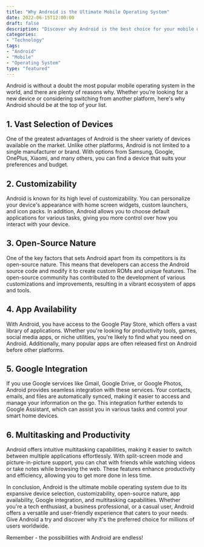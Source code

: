 ```yaml
---
title: "Why Android is the Ultimate Mobile Operating System"
date: 2022-06-15T12:00:00
draft: false
description: "Discover why Android is the best choice for your mobile device and explore its features, customizability, and accessibility."
categories:
- "Technology"
tags:
- "Android"
- "Mobile"
- "Operating System"
type: "featured"
---
```


Android is without a doubt the most popular mobile operating system in the world, and there are plenty of reasons why. Whether you’re looking for a new device or considering switching from another platform, here's why Android should be at the top of your list.

## 1. Vast Selection of Devices

One of the greatest advantages of Android is the sheer variety of devices available on the market. Unlike other platforms, Android is not limited to a single manufacturer or brand. With options from Samsung, Google, OnePlus, Xiaomi, and many others, you can find a device that suits your preferences and budget.

## 2. Customizability

Android is known for its high level of customizability. You can personalize your device's appearance with home screen widgets, custom launchers, and icon packs. In addition, Android allows you to choose default applications for various tasks, giving you more control over how you interact with your device.

## 3. Open-Source Nature

One of the key factors that sets Android apart from its competitors is its open-source nature. This means that developers can access the Android source code and modify it to create custom ROMs and unique features. The open-source community has contributed to the development of various customizations and improvements, resulting in a vibrant ecosystem of apps and tools.

## 4. App Availability

With Android, you have access to the Google Play Store, which offers a vast library of applications. Whether you're looking for productivity tools, games, social media apps, or niche utilities, you're likely to find what you need on Android. Additionally, many popular apps are often released first on Android before other platforms.

## 5. Google Integration

If you use Google services like Gmail, Google Drive, or Google Photos, Android provides seamless integration with these services. Your contacts, emails, and files are automatically synced, making it easier to access and manage your information on the go. This integration further extends to Google Assistant, which can assist you in various tasks and control your smart home devices.

## 6. Multitasking and Productivity

Android offers intuitive multitasking capabilities, making it easier to switch between multiple applications effortlessly. With split-screen mode and picture-in-picture support, you can chat with friends while watching videos or take notes while browsing the web. These features enhance productivity and efficiency, allowing you to get more done in less time.

In conclusion, Android is the ultimate mobile operating system due to its expansive device selection, customizability, open-source nature, app availability, Google integration, and multitasking capabilities. Whether you're a tech enthusiast, a business professional, or a casual user, Android offers a versatile and user-friendly experience that caters to your needs. Give Android a try and discover why it's the preferred choice for millions of users worldwide.

Remember - the possibilities with Android are endless!
